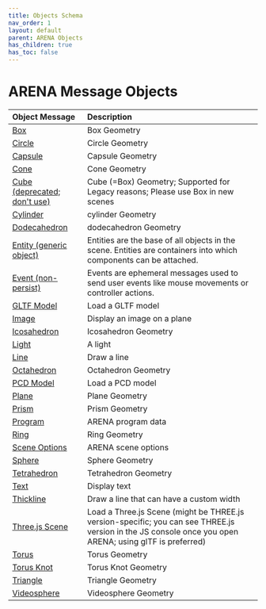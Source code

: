 ```yaml
---
title: Objects Schema
nav_order: 1
layout: default
parent: ARENA Objects
has_children: true
has_toc: false
---
```


# ARENA Message Objects

|Object Message|Description|
| :--- | :--- |
|[Box](box)|Box Geometry|
|[Circle](circle)|Circle Geometry|
|[Capsule](capsule)|Capsule Geometry|
|[Cone](cone)|Cone Geometry|
|[Cube (deprecated; don't use)](cube)|Cube (=Box) Geometry; Supported for Legacy reasons; Please use Box in new scenes|
|[Cylinder](cylinder)|cylinder Geometry|
|[Dodecahedron](dodecahedron)|dodecahedron Geometry|
|[Entity (generic object)](entity)|Entities are the base of all objects in the scene. Entities are containers into which components can be attached.|
|[Event (non-persist)](event)|Events are ephemeral messages used to send user events like mouse movements or controller actions.|
|[GLTF Model](gltf-model)|Load a GLTF model|
|[Image](image)|Display an image on a plane|
|[Icosahedron](icosahedron)|Icosahedron Geometry|
|[Light](light)|A light|
|[Line](line)|Draw a line|
|[Octahedron](octahedron)|Octahedron Geometry|
|[PCD Model](pcd-model)|Load a PCD model|
|[Plane](plane)|Plane Geometry|
|[Prism](prism)|Prism Geometry|
|[Program](arena-program)|ARENA program data|
|[Ring](ring)|Ring Geometry|
|[Scene Options](arena-scene-options)|ARENA scene options|
|[Sphere](sphere)|Sphere Geometry|
|[Tetrahedron](tetrahedron)|Tetrahedron Geometry|
|[Text](text)|Display text|
|[Thickline](thickline)|Draw a line that can have a custom width|
|[Three.js Scene](threejs-scene)|Load a Three.js Scene (might be THREE.js version-specific; you can see THREE.js version in the JS console once you open ARENA; using glTF is preferred)|
|[Torus](torus)|Torus Geometry|
|[Torus Knot](torusKnot)|Torus Knot Geometry|
|[Triangle](triangle)|Triangle Geometry|
|[Videosphere](videosphere)|Videosphere Geometry|
